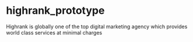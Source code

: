 # highrank_prototype
Highrank is globally one of the top digital marketing agency which provides world class services at minimal charges
